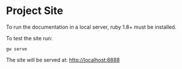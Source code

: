 
# Project Site

To run the documentation in a local server, ruby 1.8+ must be installed.

To test the site run:

    gw serve

The site will be served at: [http://localhost:8888](http://localhost:8888)
